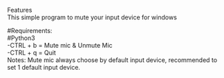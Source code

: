 Features
<br/>
This simple program to mute your input device for windows

#Requirements:
<br/>
#Python3
<br/>
-CTRL + b = Mute mic & Unmute Mic 
<br/>
-CTRL + q = Quit
<br/>
Notes: Mute mic always choose by default input device, recommended to set 1 default input device.
